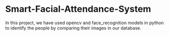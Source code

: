 # Smart-Facial-Attendance-System

In this project, we have used opencv and face_recognition models in python to identify the people by comparing their images in our database.
